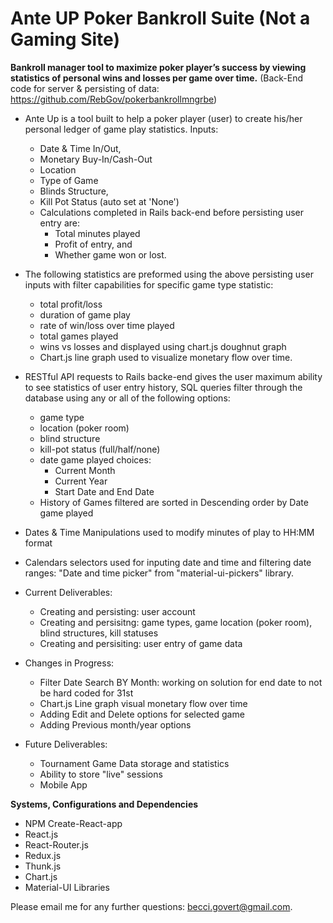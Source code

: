 # Ante UP Poker Bankroll Suite (Not a Gaming Site) 
**Bankroll manager tool to maximize poker player’s success by viewing statistics of personal wins and losses per game over time.** (Back-End code for server & persisting of data: https://github.com/RebGov/pokerbankrollmngrbe)

* Ante Up is a tool built to help a poker player (user) to create his/her personal ledger of game play statistics. Inputs:
  - Date & Time In/Out,
  - Monetary Buy-In/Cash-Out
  - Location
  - Type of Game
  - Blinds Structure,
  - Kill Pot Status (auto set at 'None')
  - Calculations completed in Rails back-end before persisting user entry are:
    - Total minutes played
    - Profit of entry, and
    - Whether game won or lost.

* The following statistics are preformed using the above persisting user inputs with filter capabilities for specific game type statistic:
  - total profit/loss
  - duration of game play
  - rate of win/loss over time played
  - total games played
  - wins vs losses and displayed using chart.js doughnut graph
  - Chart.js line graph used to visualize monetary flow over time.

* RESTful API requests to Rails backe-end gives the user maximum ability to see statistics of user entry history, SQL queries filter through the database using any or all of the following options:
  - game type
  - location (poker room)
  - blind structure
  - kill-pot status (full/half/none)
  - date game played choices:
    - Current Month
    - Current Year
    - Start Date and End Date
  - History of Games filtered are sorted in Descending order by Date game played

* Dates & Time Manipulations used to modify minutes of play to HH:MM format
* Calendars selectors used for inputing date and time and filtering date ranges: "Date and time picker" from "material-ui-pickers" library.

* Current Deliverables:
  - Creating and persisting: user account
  - Creating and persisitng: game types, game location (poker room), blind structures, kill statuses
  - Creating and persisiting: user entry of game data

* Changes in Progress:
  - Filter Date Search BY Month: working on solution for end date to not be hard coded for 31st
  - Chart.js Line graph visual monetary flow over time
  - Adding Edit and Delete options for selected game
  - Adding Previous month/year options

* Future Deliverables:
  - Tournament Game Data storage and statistics
  - Ability to store "live" sessions
  - Mobile App

**Systems, Configurations and Dependencies**

  * NPM Create-React-app
  * React.js
  * React-Router.js
  * Redux.js
  * Thunk.js
  * Chart.js
  * Material-UI Libraries

Please email me for any further questions: becci.govert@gmail.com.
